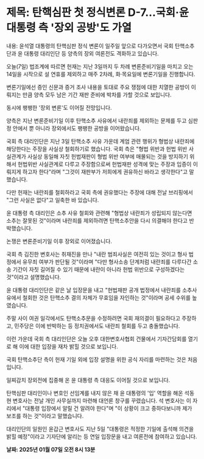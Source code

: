 # **제목: 탄핵심판 첫 정식변론 D-7…국회·윤 대통령 측 '장외 공방'도 가열**

  내용: 윤석열 대통령의 탄핵심판 정식 변론이 일주일 앞으로 다가오면서 국회 탄핵소추단과 윤 대통령 대리인단 등 양측의 장외 여론전도 격화하고 있습니다.

오늘(7일) 법조계에 따르면 헌재는 지난 3일까지 두 차례 변론준비기일을 마치고 오는 14일을 시작으로 설 연휴를 제외하고 매주 2차례, 화·목요일에 변론기일을 진행합니다.

변론기일에선 증인 신문과 증거 조사 내용을 토대로 주요 쟁점에 대한 치열한 공방이 이뤄지는 만큼 양측 모두 남은 기간 재판 준비에 박차를 가할 것으로 보입니다.

동시에 팽팽한 '장외 변론'도 이어질 전망입니다.

양측은 지난 변론준비기일 이후 탄핵소추 사유에서 내란죄를 제외하는 문제를 두고 심판정 안에서 뿐 아니라 장외에서도 팽팽한 공방을 이어왔습니다.

국회 측 대리인단은 지난 3일 탄핵소추 사유 가운데 계엄 관련 행위가 형법상 내란죄에 해당한다는 주장을 사실상 철회하기로 했습니다. 국회 측은 "형법 위반과 헌법 위반 사실관계가 사실상 동일해 자칫 헌법재판이 형법 위반 여부에 매몰되는 것을 방지하기 위해서 헌법위반 사실관계로 다루고 주장함으로써 헌법재판 성격에 맞는 주장과 입증이 이뤄지게 하고자 한다"라며 "그것이 재판부가 저희에게 권유하신 바라고 생각한다"고 말했습니다.

다만 헌재는 내란죄를 철회하라고 국회 측에 권유했다는 주장에 대해 전날 브리핑에서 "그런 사실은 없다"고 일축한 바 있습니다.

윤 대통령 측 대리인은 소추 사유 철회와 관련해 "형법상 내란죄가 성립되지 않는다면 소추는 잘못된 것"이라며 내란죄를 제외하려면 탄핵소추안을 다시 의결해야 한다고 반박했습니다.

논쟁은 변론준비기일 이후 장외로 이어졌습니다.

국회 측 김진한 변호사는 취재진을 만나 "내란 범죄사실은 여전히 있는 것이고 형사 법정에서 유무죄 여부가 판단될 것"이라며 "다만 형사소송 단계처럼 내란죄를 다루다간 소송 기간이 자칫 길어질 수 있기 때문에 내란이 아니라 헌법 위반으로 구성하겠다는 것"이라고 설명했습니다.

윤 대통령 대리인단은 같은 날 입장문을 내고 "헌법재판 공개 법정에서 내란죄를 소추사유에서 철회한 것은 탄핵소추 결의 자체가 무효임을 자인하는 것"이라며 공세 수위를 높였습니다.

주말 사이 여권 일각에서도 탄핵소추문을 수정하려면 국회 재의결이 필요하다고 주장하고, 민주당은 이에 반박하는 등 정치권에서도 내란죄 철회를 두고 충돌했습니다.

이런 가운데 국회 측 대리인단은 오늘 오후 대한변호사협회 건물에서 기자간담회를 열기로 해 이에 대한 입장을 재차 밝힐 것으로 보입니다.

국회 탄핵소추단 측이 헌재 기일 외에 입장 설명을 위한 공식 자리를 마련하는 것은 처음입니다.

일찌감치 장외전에 집중해 온 윤 대통령 측 대응도 이어질 것으로 보입니다.

탄핵심판 대리인이나 변호인 선임계를 내지 않은 채 윤 대통령의 '입' 역할을 해온 석동현 변호사는 전날 개인 사무실까지 마련해 대언론 창구를 꾸렸습니다. 석 변호사는 이 자리에서 "대통령 입장에서 알릴 건 알려야 한다"며 "이 상황이 크고 중하다보니까 제가 보조를 하는 것"이라고 말했습니다.

대리인단의 일원인 윤갑근 변호사도 지난 5일 "대통령은 적정한 기일에 출석해 의견을 밝힐 예정"이라고 기자단에 알리는 등 연일 입장문을 내고 여론전에 참여하고 있습니다.

  **날짜: 2025년 01월 07일 오전 8시 13분**